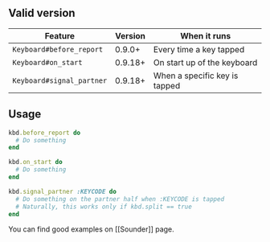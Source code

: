 ## Valid version

|Feature|Version|When it runs|
|----|----|----|
|`Keyboard#before_report`|0.9.0+|Every time a key tapped|
|`Keyboard#on_start`|0.9.18+|On start up of the keyboard|
|`Keyboard#signal_partner`|0.9.18+|When a specific key is tapped|

## Usage

```ruby
kbd.before_report do
  # Do something
end
```

```ruby
kbd.on_start do
  # Do something
end
```

```ruby
kbd.signal_partner :KEYCODE do
  # Do something on the partner half when :KEYCODE is tapped
  # Naturally, this works only if kbd.split == true
end
```

You can find good examples on [[Sounder]] page.

